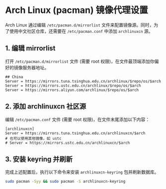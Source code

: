 # Arch Linux (pacman) 镜像代理设置

Arch Linux 通过编辑 `/etc/pacman.d/mirrorlist` 文件来配置镜像源。同时，为了使用中文社区仓库，还需要在 `/etc/pacman.conf` 中添加 `archlinuxcn` 源。

## 1. 编辑 mirrorlist

打开 `/etc/pacman.d/mirrorlist` 文件 (需要 root 权限)，在文件最顶端添加你偏好的镜像服务器地址。

```
## China
Server = https://mirrors.tuna.tsinghua.edu.cn/archlinux/$repo/os/$arch
Server = https://mirrors.ustc.edu.cn/archlinux/$repo/os/$arch
Server = https://mirrors.aliyun.com/archlinux/$repo/os/$arch
```

## 2. 添加 archlinuxcn 社区源

编辑 `/etc/pacman.conf` 文件 (需要 root 权限)，在文件末尾添加以下内容：

```
[archlinuxcn]
Server = https://mirrors.tuna.tsinghua.edu.cn/archlinuxcn/$arch
# 也可以使用其他镜像，如 ustc
# Server = https://mirrors.ustc.edu.cn/archlinuxcn/$arch
```

## 3. 安装 keyring 并刷新

完成上述配置后，执行以下命令来安装 `archlinuxcn-keyring` 包并刷新数据库。

```bash
sudo pacman -Syy && sudo pacman -S archlinuxcn-keyring
```
